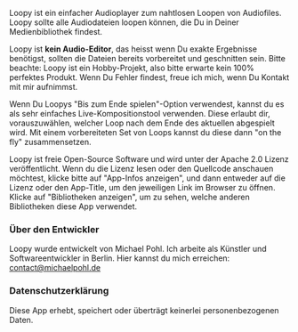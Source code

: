 Loopy ist ein einfacher Audioplayer zum nahtlosen Loopen von Audiofiles. Loopy sollte alle Audiodateien loopen können, die Du in Deiner Medienbibliothek findest.

Loopy ist **kein Audio-Editor**, das heisst wenn Du exakte Ergebnisse benötigst, sollten die Dateien bereits vorbereitet und geschnitten sein.
Bitte beachte: Loopy ist ein Hobby-Projekt, also bitte erwarte kein 100% perfektes Produkt. Wenn Du Fehler findest, freue ich mich, wenn Du Kontakt mit mir aufnimmst.

Wenn Du Loopys "Bis zum Ende spielen"-Option verwendest, kannst du es als sehr einfaches Live-Kompositionstool verwenden. Diese erlaubt dir, vorauszuwählen, welcher Loop nach dem Ende des aktuellen abgespielt wird. Mit einem vorbereiteten Set von Loops kannst du diese dann "on the fly" zusammensetzen.

Loopy ist freie Open-Source Software und wird unter der Apache 2.0 Lizenz veröffentlicht. Wenn du die Lizenz lesen oder den Quellcode anschauen möchtest, klicke bitte auf "App-Infos anzeigen", und dann entweder auf die Lizenz oder den App-Title, um den jeweiligen Link im Browser zu öffnen. Klicke auf "Bibliotheken anzeigen", um zu sehen, welche anderen Bibliotheken diese App verwendet.

### Über den Entwickler

Loopy wurde entwickelt von Michael Pohl. Ich arbeite als  Künstler und Softwareentwickler in Berlin. Hier kannst du mich erreichen: contact@michaelpohl.de

### Datenschutzerklärung

Diese App erhebt, speichert oder überträgt keinerlei personenbezogenen Daten.
